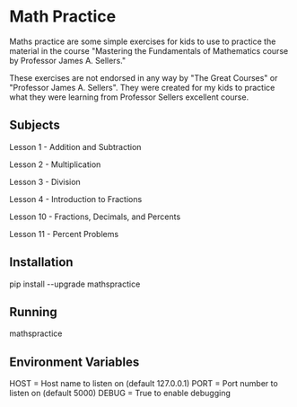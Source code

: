 # Math Practice

Maths practice are some simple exercises for kids to use 
to practice the material in the course
"Mastering the Fundamentals of Mathematics course
by Professor James A. Sellers."

These exercises are not endorsed in any way by "The Great Courses"
or "Professor James A. Sellers". They were created for my kids to
practice what they were learning from Professor Sellers excellent course.

## Subjects

Lesson 1 - Addition and Subtraction

Lesson 2 - Multiplication

Lesson 3 - Division

Lesson 4 - Introduction to Fractions

Lesson 10 - Fractions, Decimals, and Percents

Lesson 11 - Percent Problems

## Installation

pip install --upgrade mathspractice

## Running

mathspractice

## Environment Variables

HOST = Host name to listen on (default 127.0.0.1)
PORT = Port number to listen on (default 5000)
DEBUG = True to enable debugging
